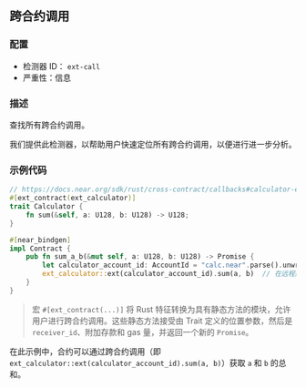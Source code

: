 ## 跨合约调用

### 配置

* 检测器 ID： `ext-call`
* 严重性：信息

### 描述

查找所有跨合约调用。

我们提供此检测器，以帮助用户快速定位所有跨合约调用，以便进行进一步分析。

### 示例代码

```rust
// https://docs.near.org/sdk/rust/cross-contract/callbacks#calculator-example
#[ext_contract(ext_calculator)]
trait Calculator {
    fn sum(&self, a: U128, b: U128) -> U128;
}

#[near_bindgen]
impl Contract {
    pub fn sum_a_b(&mut self, a: U128, b: U128) -> Promise {
        let calculator_account_id: AccountId = "calc.near".parse().unwrap();
        ext_calculator::ext(calculator_account_id).sum(a, b)  // 在远程运行 sum(a, b)
    }
}
```

> 宏 `#[ext_contract(...)]` 将 Rust 特征转换为具有静态方法的模块，允许用户进行跨合约调用。这些静态方法接受由 Trait 定义的位置参数，然后是 `receiver_id`、附加存款和 gas 量，并返回一个新的 `Promise`。

在此示例中，合约可以通过跨合约调用（即 `ext_calculator::ext(calculator_account_id).sum(a, b)`）获取 `a` 和 `b` 的总和。